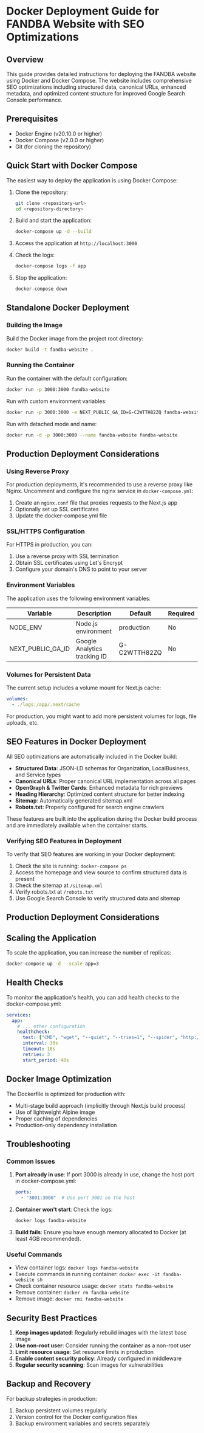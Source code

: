 # Docker Deployment Guide for FANDBA Website with SEO Optimizations

## Overview
This guide provides detailed instructions for deploying the FANDBA website using Docker and Docker Compose. The website includes comprehensive SEO optimizations including structured data, canonical URLs, enhanced metadata, and optimized content structure for improved Google Search Console performance.

## Prerequisites

- Docker Engine (v20.10.0 or higher)
- Docker Compose (v2.0.0 or higher)
- Git (for cloning the repository)

## Quick Start with Docker Compose

The easiest way to deploy the application is using Docker Compose:

1. Clone the repository:
   ```bash
   git clone <repository-url>
   cd <repository-directory>
   ```

2. Build and start the application:
   ```bash
   docker-compose up -d --build
   ```

3. Access the application at `http://localhost:3000`

4. Check the logs:
   ```bash
   docker-compose logs -f app
   ```

5. Stop the application:
   ```bash
   docker-compose down
   ```

## Standalone Docker Deployment

### Building the Image

Build the Docker image from the project root directory:

```bash
docker build -t fandba-website .
```

### Running the Container

Run the container with the default configuration:

```bash
docker run -p 3000:3000 fandba-website
```

Run with custom environment variables:

```bash
docker run -p 3000:3000 -e NEXT_PUBLIC_GA_ID=G-C2WTTH82ZQ fandba-website
```

Run with detached mode and name:

```bash
docker run -d -p 3000:3000 --name fandba-website fandba-website
```

## Production Deployment Considerations

### Using Reverse Proxy

For production deployments, it's recommended to use a reverse proxy like Nginx. Uncomment and configure the nginx service in `docker-compose.yml`:

1. Create an `nginx.conf` file that proxies requests to the Next.js app
2. Optionally set up SSL certificates
3. Update the docker-compose.yml file

### SSL/HTTPS Configuration

For HTTPS in production, you can:

1. Use a reverse proxy with SSL termination
2. Obtain SSL certificates using Let's Encrypt
3. Configure your domain's DNS to point to your server

### Environment Variables

The application uses the following environment variables:

| Variable | Description | Default | Required |
|----------|-------------|---------|----------|
| NODE_ENV | Node.js environment | production | No |
| NEXT_PUBLIC_GA_ID | Google Analytics tracking ID | G-C2WTTH82ZQ | No |

### Volumes for Persistent Data

The current setup includes a volume mount for Next.js cache:

```yaml
volumes:
  - ./logs:/app/.next/cache
```

For production, you might want to add more persistent volumes for logs, file uploads, etc.

## SEO Features in Docker Deployment

All SEO optimizations are automatically included in the Docker build:

- **Structured Data**: JSON-LD schemas for Organization, LocalBusiness, and Service types
- **Canonical URLs**: Proper canonical URL implementation across all pages
- **OpenGraph & Twitter Cards**: Enhanced metadata for rich previews
- **Heading Hierarchy**: Optimized content structure for better indexing
- **Sitemap**: Automatically generated sitemap.xml
- **Robots.txt**: Properly configured for search engine crawlers

These features are built into the application during the Docker build process and are immediately available when the container starts.

### Verifying SEO Features in Deployment

To verify that SEO features are working in your Docker deployment:

1. Check the site is running: `docker-compose ps`
2. Access the homepage and view source to confirm structured data is present
3. Check the sitemap at `/sitemap.xml`
4. Verify robots.txt at `/robots.txt`
5. Use Google Search Console to verify structured data and sitemap

## Production Deployment Considerations

## Scaling the Application

To scale the application, you can increase the number of replicas:

```bash
docker-compose up -d --scale app=3
```

## Health Checks

To monitor the application's health, you can add health checks to the docker-compose.yml:

```yaml
services:
  app:
    # ... other configuration
    healthcheck:
      test: ["CMD", "wget", "--quiet", "--tries=1", "--spider", "http://localhost:3000"]
      interval: 30s
      timeout: 10s
      retries: 3
      start_period: 40s
```

## Docker Image Optimization

The Dockerfile is optimized for production with:

- Multi-stage build approach (implicitly through Next.js build process)
- Use of lightweight Alpine image
- Proper caching of dependencies
- Production-only dependency installation

## Troubleshooting

### Common Issues

1. **Port already in use**: If port 3000 is already in use, change the host port in docker-compose.yml:
   ```yaml
   ports:
     - "3001:3000"  # Use port 3001 on the host
   ```

2. **Container won't start**: Check the logs:
   ```bash
   docker logs fandba-website
   ```

3. **Build fails**: Ensure you have enough memory allocated to Docker (at least 4GB recommended).

### Useful Commands

- View container logs: `docker logs fandba-website`
- Execute commands in running container: `docker exec -it fandba-website sh`
- Check container resource usage: `docker stats fandba-website`
- Remove container: `docker rm fandba-website`
- Remove image: `docker rmi fandba-website`

## Security Best Practices

1. **Keep images updated**: Regularly rebuild images with the latest base image
2. **Use non-root user**: Consider running the container as a non-root user
3. **Limit resource usage**: Set resource limits in production
4. **Enable content security policy**: Already configured in middleware
5. **Regular security scanning**: Scan images for vulnerabilities

## Backup and Recovery

For backup strategies in production:

1. Backup persistent volumes regularly
2. Version control for the Docker configuration files
3. Backup environment variables and secrets separately